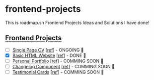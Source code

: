 # frontend-projects

This is roadmap.sh Frontend Projects Ideas and Solutions I have done!

## [Frontend Projects][Frontend Projects]

-   [ ] [Single Page CV][demo-single-page-cv] [[ref][ref-single-page-cv]] - ONGOING 🎪
-   [x] [Basic HTML Website][demo-basic-html-website] [[ref][ref-basic-html-website]] - DONE 🎉
-   [ ] [Personal Portfolio][demo-personal-portfolio] [[ref][ref-personal-portfolio]] - COMMING SOON 🚩
-   [ ] [Changelog Component][demo-changelog-component] [[ref][ref-changelog-component]] - COMMING SOON 🚩
-   [ ] [Testimonial Cards][demo-testimonial-cards] [[ref][ref-testimonial-cards]] - COMMING SOON 🚩

[Frontend Projects]: https://github.com/Pine1611/frontend-projects/blob/main/README.md
[ref-single-page-cv]: https://roadmap.sh/projects/single-page-cv
[demo-single-page-cv]: https://github.com/Pine1611/frontend-projects/blob/main/README.md
[ref-basic-html-website]: https://roadmap.sh/projects/basic-html-website
[demo-basic-html-website]: https://github.com/Pine1611/frontend-projects/blob/main/README.md
[ref-personal-portfolio]: https://roadmap.sh/projects/personal-portfolio
[demo-personal-portfolio]: https://github.com/Pine1611/frontend-projects/blob/main/README.md
[ref-changelog-component]: https://roadmap.sh/projects/changelog-component
[demo-changelog-component]: https://github.com/Pine1611/frontend-projects/blob/main/README.md
[ref-testimonial-cards]: https://roadmap.sh/projects/basic-html-website
[demo-testimonial-cards]: https://github.com/Pine1611/frontend-projects/blob/main/README.md
